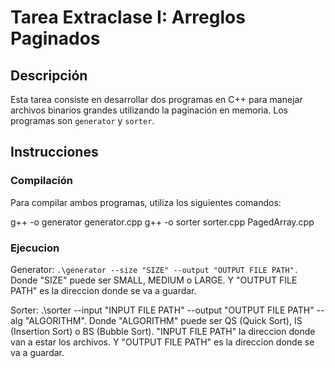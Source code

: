 # Tarea Extraclase I: Arreglos Paginados

## Descripción

Esta tarea consiste en desarrollar dos programas en C++ para manejar archivos binarios grandes utilizando la paginación en memoria. Los programas son `generator` y `sorter`.

## Instrucciones

### Compilación

Para compilar ambos programas, utiliza los siguientes comandos:

g++ -o generator generator.cpp
g++ -o sorter sorter.cpp PagedArray.cpp

### Ejecucion

Generator: `.\generator --size "SIZE" --output "OUTPUT FILE PATH".`
Donde "SIZE" puede ser SMALL, MEDIUM o LARGE.
Y "OUTPUT FILE PATH" es la direccion donde se va a guardar.


Sorter: .\sorter --input "INPUT FILE PATH" --output "OUTPUT FILE PATH" --alg "ALGORITHM".
Donde "ALGORITHM" puede ser QS (Quick Sort), IS (Insertion Sort) o BS (Bubble Sort).
"INPUT FILE PATH" la direccion donde van a estar los archivos.
Y "OUTPUT FILE PATH" es la direccion donde se va a guardar.
